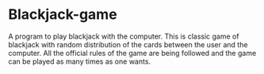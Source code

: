 # Blackjack-game
A program to play blackjack with the computer.
This is classic game of blackjack with random distribution of the cards between the user and the computer. 
All the official rules of the game are being followed and the game can be played as many times as one wants.
